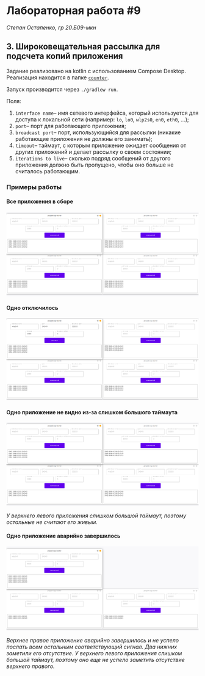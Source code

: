 # Лабораторная работа #9
*Степан Остапенко, гр 20.Б09-мкн*

## 3. Широковещательная рассылка для подсчета копий приложения

Задание реализовано на kotlin с использованием Compose Desktop. Реализация находится в папке [`counter`](./counter).

Запуск производится через `./gradlew run`.

Поля:
1. `interface name`&ndash; имя сетевого интерфейса, который используется для доступа к локальной сети
(например: `lo`, `lo0`, `wlp2s0`, `en0`, `eth0`, ...);
2. `port`&ndash; порт для работающего приложения;
3. `broadcast port`&ndash; порт, использующийся для рассылки (никакие работающие приложения не должны его занимать);
4. `timeout`&ndash; таймаут, с которым приложение ожидает сообщения от других приложений и делает рассылку о своем состоянии;
5. `iterations to live`&ndash; сколько подряд сообщений от другого приложения должно быть пропущено, чтобы оно больше не считалось работающим.

### Примеры работы

#### Все приложения в сборе

![1](./assets/counter-all.png)

#### Одно отключилось

![2](./assets/counter-one-disconnected.png)

#### Одно приложение не видно из-за слишком большого таймаута

![3](./assets/counter-too-large-timeout.png)

*У верхнего левого приложения слишком большой таймаут, поэтому остальные не считают его живым.*

#### Одно приложение аварийно завершилось

![4](./assets/counter-one-crashed.png)

*Верхнее правое приложение аварийно завершилось и не успело послать всем остальным соответствующий сигнал. Два нижних заметили его
отсутствие. У верхнего левого приложения слишком большой таймаут, поэтому оно еще не успело заметить отсутствие верхнего правого.*
